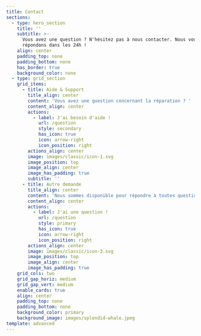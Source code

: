 ```yaml
---
title: Contact
sections:
  - type: hero_section
    title: ''
    subtitle: >-
      Vous avez une question ? N'hésitez pas à nous contacter. Nous vous
      répondons dans les 24h !
    align: center
    padding_top: none
    padding_bottom: none
    has_border: true
    background_color: none
  - type: grid_section
    grid_items:
      - title: Aide & Support
        title_align: center
        content: 'Vous avez une question concernant la réparation ? '
        content_align: center
        actions:
          - label: J'ai besoin d'aide !
            url: /question
            style: secondary
            has_icon: true
            icon: arrow-right
            icon_position: right
        actions_align: center
        image: images/classic/icon-1.svg
        image_position: top
        image_align: center
        image_has_padding: true
        subtitle: ''
      - title: Autre demande
        title_align: center
        content: 'Nous sommes disponible pour répondre à toutes questions ! '
        content_align: center
        actions:
          - label: J'ai une question !
            url: /question
            style: primary
            has_icon: true
            icon: arrow-right
            icon_position: right
        actions_align: center
        image: images/classic/icon-3.svg
        image_position: top
        image_align: center
        image_has_padding: true
    grid_cols: two
    grid_gap_horiz: medium
    grid_gap_vert: medium
    enable_cards: true
    align: center
    padding_top: none
    padding_bottom: none
    background_color: primary
    background_image: images/splendid-whale.jpeg
template: advanced
---
```

